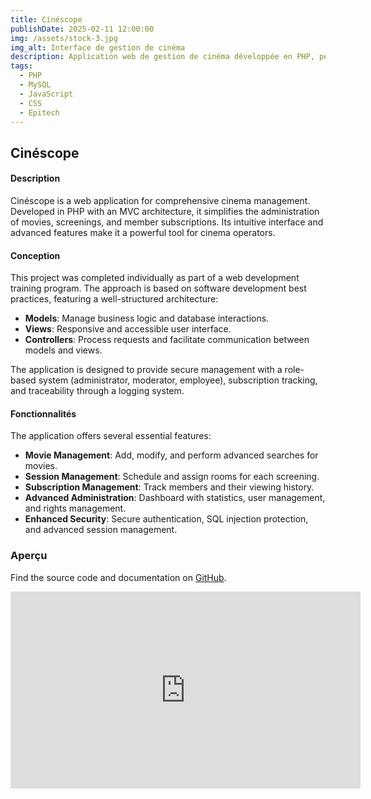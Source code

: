 ```yaml
---
title: Cinéscope
publishDate: 2025-02-11 12:00:00
img: /assets/stock-3.jpg
img_alt: Interface de gestion de cinéma
description: Application web de gestion de cinéma développée en PHP, permettant la gestion des films, des séances et des abonnements.
tags:
  - PHP
  - MySQL
  - JavaScript
  - CSS
  - Epitech
---
```


## Cinéscope

#### Description

Cinéscope is a web application for comprehensive cinema management. Developed in PHP with an MVC architecture, it simplifies the administration of movies, screenings, and member subscriptions. Its intuitive interface and advanced features make it a powerful tool for cinema operators.

#### Conception

This project was completed individually as part of a web development training program. The approach is based on software development best practices, featuring a well-structured architecture:

- **Models**: Manage business logic and database interactions.
- **Views**: Responsive and accessible user interface.
- **Controllers**: Process requests and facilitate communication between models and views.

The application is designed to provide secure management with a role-based system (administrator, moderator, employee), subscription tracking, and traceability through a logging system.

#### Fonctionnalités

The application offers several essential features:

- **Movie Management**: Add, modify, and perform advanced searches for movies.
- **Session Management**: Schedule and assign rooms for each screening.
- **Subscription Management**: Track members and their viewing history.
- **Advanced Administration**: Dashboard with statistics, user management, and rights management.
- **Enhanced Security**: Secure authentication, SQL injection protection, and advanced session management.

### Aperçu

Find the source code and documentation on [GitHub]().

<iframe width="560" height="315" src="https://www.youtube.com/embed/BYV9w3tznF0" frameborder="0" allowfullscreen></iframe>